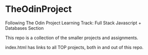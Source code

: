 # TheOdinProject

Following The Odin Project
Learning Track: Full Stack Javascript + Databases Section

This repo is a collection of the smaller projects and assignments.

index.html has links to all TOP projects, both in and out of this repo.
